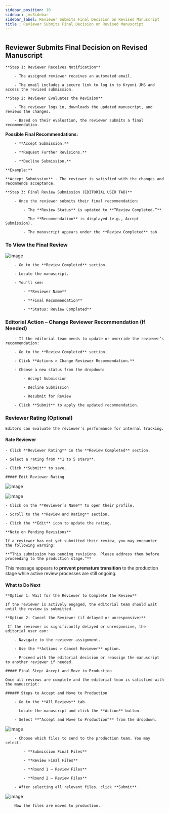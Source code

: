 ```yaml
---
sidebar_position: 10
sidebar: jmsSidebar
sidebar_label: Reviewer Submits Final Decision on Revised Manuscript
title : Reviewer Submits Final Decision on Revised Manuscript
---
```


#

## Reviewer Submits Final Decision on Revised Manuscript

    **Step 1: Reviewer Receives Notification**

        - The assigned reviewer receives an automated email.

        - The email includes a secure link to log in to Kryoni JMS and access the revised submission.

    **Step 2: Reviewer Evaluates the Revision**

        - The reviewer logs in, downloads the updated manuscript, and reviews the changes.

        - Based on their evaluation, the reviewer submits a final recommendation.

**Possible Final Recommendations:**

        - **Accept Submission.**

        - **Request Further Revisions.**

        - **Decline Submission.**

    **Example:**

    **Accept Submission** - The reviewer is satisfied with the changes and recommends acceptance.

    **Step 3: Final Review Submission (EDITORIAL USER TAB)**

        - Once the reviewer submits their final recommendation:

            - The **Review Status** is updated to **“Review Completed.”**

            - The **Recommendation** is displayed (e.g., Accept Submission).

            - The manuscript appears under the **Review Completed** tab.

### To View the Final Review

![image](https://cdn.kryoni.com/kryoni-docs/images/sending-revised-files/to-view-final-review.webp)

        - Go to the **Review Completed** section.

        - Locate the manuscript.

        - You’ll see:

            - **Reviewer Name**

            - **Final Recommendation**

            - **Status: Review Completed**

### Editorial Action – Change Reviewer Recommendation (If Needed)

        - If the editorial team needs to update or override the reviewer’s recommendation:

        - Go to the **Review Completed** section.

        - Click **Actions > Change Reviewer Recommendation.**

        - Choose a new status from the dropdown:

            - Accept Submission

            - Decline Submission

            - Resubmit for Review

        - Click **Submit** to apply the updated recommendation.

### Reviewer Rating (Optional)

    Editors can evaluate the reviewer’s performance for internal tracking.

#### Rate Reviewer

    - Click **Reviewer Rating** in the **Review Completed** section.

    - Select a rating from **1 to 5 stars**.

    - Click **Submit** to save.

    ##### Edit Reviewer Rating

![image](https://cdn.kryoni.com/kryoni-docs/images/sending-revised-files/edit-reviewer-1.webp)

![image](https://cdn.kryoni.com/kryoni-docs/images/sending-revised-files/edit-reviewer-2.webp)

    - Click on the **Reviewer’s Name** to open their profile.

    - Scroll to the **Review and Rating** section.
        
    - Click the **Edit** icon to update the rating.

    **Note on Pending Revisions**

    If a reviewer has not yet submitted their review, you may encounter the following warning:

    **“This submission has pending revisions. Please address them before proceeding to the production stage.”**

This message appears to **prevent premature transition** to the production stage while active review processes are still ongoing.

#### What to Do Next

    **Option 1: Wait for the Reviewer to Complete the Review**

    If the reviewer is actively engaged, the editorial team should wait until the review is submitted.

    **Option 2: Cancel the Reviewer (if delayed or unresponsive)**

     If the reviewer is significantly delayed or unresponsive, the editorial user can:

        - Navigate to the reviewer assignment.

        - Use the **Actions > Cancel Reviewer** option.

        - Proceed with the editorial decision or reassign the manuscript to another reviewer if needed.

    ##### Final Step: Accept and Move to Production

    Once all reviews are complete and the editorial team is satisfied with the manuscript:

    ###### Steps to Accept and Move to Production

        - Go to the **All Reviews** tab.

        - Locate the manuscript and click the **Action** button.

        - Select **“Accept and Move to Production”** from the dropdown.

![image](https://cdn.kryoni.com/kryoni-docs/images/sending-revised-files/accept-and-move.webp)

        - Choose which files to send to the production team. You may select:

            - **Submission Final Files**

            - **Review Final Files**

            - **Round 1 – Review Files**

            - **Round 2 – Review Files**

        - After selecting all relevant files, click **Submit**.

![image](https://cdn.kryoni.com/kryoni-docs/images/sending-revised-files/submit.webp)

        Now the files are moved to production.
